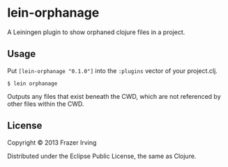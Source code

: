 # lein-orphanage

A Leiningen plugin to show orphaned clojure files in a project.

## Usage

Put `[lein-orphanage "0.1.0"]` into the `:plugins` vector of your project.clj.

    $ lein orphanage
    
Outputs any files that exist beneath the CWD, which are not referenced by other files within the CWD.

## License

Copyright © 2013 Frazer Irving

Distributed under the Eclipse Public License, the same as Clojure.
